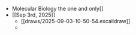 - Molecular Biology the one and only[]
- [[Sep 3rd, 2025]]
	- [[draws/2025-09-03-10-50-54.excalidraw]]
	-